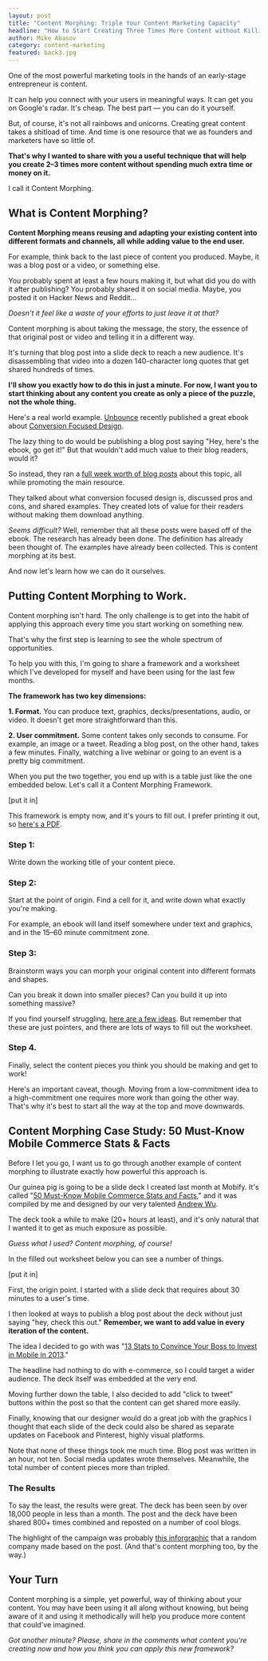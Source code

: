 ```yaml
---
layout: post
title: "Content Morphing: Triple Your Content Marketing Capacity"
headline: "How to Start Creating Three Times More Content without Killing Yourself"
author: Mike Abasov
category: content-marketing
featured: back3.jpg
---
```


One of the most powerful marketing tools in the hands of an early-stage entrepreneur is content.

It can help you connect with your users in meaningful ways. It can get you on Google's radar. It's cheap. The best part &mdash; you can do it yourself.

But, of course, it's not all rainbows and unicorns. Creating great content takes a shitload of time. And time is one resource that we as founders and marketers have so little of.

**That's why I wanted to share with you a useful technique that will help you create 2&ndash;3 times more content without spending much extra time or money on it.**

I call it Content Morphing.

<!-- more -->

## What is Content Morphing?

**Content Morphing means reusing and adapting your existing content into different formats and channels, all while adding value to the end user.**

For example, think back to the last piece of content you produced. Maybe, it was a blog post or a video, or something else.

You probably spent at least a few hours making it, but what did you do with it after publishing? You probably shared it on social media. Maybe, you posted it on Hacker News and Reddit…

*Doesn't it feel like a waste of your efforts to just leave it at that?*

Content morphing is about taking the message, the story, the essence of that original post or video and telling it in a different way.

It's turning that blog post into a slide deck to reach a new audience. It's disassembling that video into a dozen 140-character long quotes that get shared hundreds of times.

**I'll show you exactly how to do this in just a minute. For now, I want you to start thinking about any content you create as only a piece of the puzzle, not the whole thing.**

Here's a real world example. [Unbounce](//unbounce.com/) recently published a great ebook about [Conversion Focused Design](//unbounce.com).

The lazy thing to do would be publishing a blog post saying "Hey, here's the ebook, go get it!" But that wouldn't add much value to their blog readers, would it?

So instead, they ran a [full week worth of blog posts](//unbounce.com/) about this topic, all while promoting the main resource.

They talked about what conversion focused design is,  discussed pros and cons, and shared examples. They created lots of value for their readers without making them download anything.

*Seems difficult?* Well, remember that all these posts were based off of the ebook. The research has already been done. The definition has already been thought of. The examples have already been collected. This is content morphing at its best.

And now let's learn how we can do it ourselves.

## Putting Content Morphing to Work.

Content morphing isn't hard. The only challenge is to get into the habit of applying this approach every time you start working on something new.

That's why the first step is learning to see the whole spectrum of opportunities.

To help you with this, I'm going to share a framework and a worksheet which I've developed for myself and have been using for the last few months.

**The framework has two key dimensions:**

**1. Format.**
You can produce text, graphics, decks/presentations, audio, or video. It doesn't get more straightforward than this.

**2. User commitment.**
Some content takes only seconds to consume. For example, an image or a tweet. Reading a blog post, on the other hand, takes a few minutes. Finally, watching a live webinar or going to an event is a pretty big commitment.

When you put the two together, you end up with is a table just like the one embedded below. Let's call it a Content Morphing Framework.

[put it in]

This framework is empty now, and it's yours to fill out. I prefer printing it out, so [here's a PDF]().

### Step 1:

Write down the working title of your content piece.

### Step 2:

Start at the point of origin. Find a cell for it, and write down what exactly you're making.

For example, an ebook will land itself somewhere under text and graphics, and in the 15&ndash;60 minute commitment zone.

### Step 3:

Brainstorm ways you can morph your original content into different formats and shapes.

Can you break it down into smaller pieces? Can you build it up into something massive?

If you find yourself struggling, [here are a few ideas](). But remember that these are just pointers, and there are lots of ways to fill out the worksheet.

### Step 4.

Finally, select the content pieces you think you should be making and get to work!

Here's an important caveat, though. Moving from a low-commitment idea to a high-commitment one requires more work than going the other way. That's why it's best to start all the way at the top and move downwards.

## Content Morphing Case Study: 50 Must-Know Mobile Commerce Stats &amp; Facts

Before I let you go, I want us to go through another example of content morphing to illustrate exactly how powerful this approach is.

Our guinea pig is going to be a slide deck I created last month at Mobify. It's called "[50 Must-Know Mobile Commerce Stats and Facts](//www.mobify.com/go/)," and it was compiled by me and designed by our very talented [Andrew Wu](//myuniverseisyours.com).

The deck took a while to make (20+ hours at least), and it's only natural that I wanted it to get as much exposure as possible.

*Guess what I used? Content morphing, of course!*

In the filled out worksheet below you can see a number of things.

[put it in]

First, the origin point. I started with a slide deck that requires about 30 minutes to a user's time.

I then looked at ways to publish a blog post about the deck without just saying "hey, check this out." **Remember, we want to add value in every iteration of the content.**

The idea I decided to go with was "[13 Stats to Convince Your Boss to Invest in Mobile in 2013](//www.mobify.com/blog/)."

The headline had nothing to do with e-commerce, so I could target a wider audience. The deck itself was embedded at the very end.

Moving further down the table, I also decided to add "click to tweet" buttons within the post so that the content can get shared more easily.

Finally, knowing that our designer would do a great job with the graphics I thought that each slide of the deck could also be shared as separate updates on Facebook and Pinterest, highly visual platforms.

Note that none of these things took me much time. Blog post was written in an hour, not ten. Social media updates wrote themselves. Meanwhile, the total number of content pieces more than tripled.

### The Results
To say the least, the results were great. The deck has been seen by over 18,000 people in less than a month. The post and the deck have been shared 800+ times combined and reposted on a number of cool blogs.

The highlight of the campaign was probably [this inforgraphic](//info.com) that a random company made based on the post. (And that's content morphing too, by the way.)

## Your Turn
Content morphing is a simple, yet powerful, way of thinking about your content. You may have been using it all along without knowing, but being aware of it and using it methodically will help you produce more content that could've imagined.


*Got another minute? Please, share in the comments what content you're creating now and how you think you can apply this new framework?*